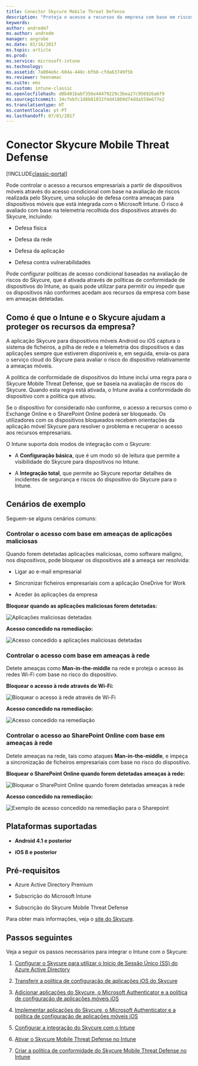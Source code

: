 ```yaml
---
title: Conector Skycure Mobile Threat Defense
description: "Proteja o acesso a recursos da empresa com base em riscos de aplicações, redes e dispositivos com o conector Skycure Mobile Threat Defense e o Intune."
keywords: 
author: andredm7
ms.author: andredm
manager: angrobe
ms.date: 03/16/2017
ms.topic: article
ms.prod: 
ms.service: microsoft-intune
ms.technology: 
ms.assetid: 7a004e6c-604a-448c-bfb8-cfda63749f5b
ms.reviewer: heenamac
ms.suite: ems
ms.custom: intune-classic
ms.openlocfilehash: d0b401babf356e44479229c3bea27c956926a6f9
ms.sourcegitcommit: 34cfebfc1d8b81032f4d41869d74dda559e677e2
ms.translationtype: HT
ms.contentlocale: pt-PT
ms.lasthandoff: 07/01/2017
---
```

# <a name="skycure-mobile-threat-defense-connector"></a>Conector Skycure Mobile Threat Defense

[!INCLUDE[classic-portal](../includes/classic-portal.md)]

Pode controlar o acesso a recursos empresariais a partir de dispositivos móveis através do acesso condicional com base na avaliação de riscos realizada pelo Skycure, uma solução de defesa contra ameaças para dispositivos móveis que está integrada com o Microsoft Intune. O risco é avaliado com base na telemetria recolhida dos dispositivos através do Skycure, incluindo:

-   Defesa física

-   Defesa da rede

-   Defesa da aplicação

-   Defesa contra vulnerabilidades

Pode configurar políticas de acesso condicional baseadas na avaliação de riscos do Skycure, que é ativada através de políticas de conformidade de dispositivos do Intune, as quais pode utilizar para permitir ou impedir que os dispositivos não conformes acedam aos recursos da empresa com base em ameaças detetadas.

## <a name="how-do-intune-and-skycure-help-protect-your-company-resources"></a>Como é que o Intune e o Skycure ajudam a proteger os recursos da empresa?

A aplicação Skycure para dispositivos móveis Android ou iOS captura o sistema de ficheiros, a pilha de rede e a telemetria dos dispositivos e das aplicações sempre que estiverem disponíveis e, em seguida, envia-os para o serviço cloud do Skycure para avaliar o risco do dispositivo relativamente a ameaças móveis.

A política de conformidade de dispositivos do Intune inclui uma regra para o Skycure Mobile Threat Defense, que se baseia na avaliação de riscos do Skycure. Quando esta regra está ativada, o Intune avalia a conformidade do dispositivo com a política que ativou.

Se o dispositivo for considerado não conforme, o acesso a recursos como o Exchange Online e o SharePoint Online poderá ser bloqueado. Os utilizadores com os dispositivos bloqueados recebem orientações da aplicação móvel Skycure para resolver o problema e recuperar o acesso aos recursos empresariais.

O Intune suporta dois modos de integração com o Skycure:

-   A **Configuração básica**, que é um modo só de leitura que permite a visibilidade do Skycure para dispositivos no Intune.

-   A **Integração total**, que permite ao Skycure reportar detalhes de incidentes de segurança e riscos do dispositivo do Skycure para o Intune.

## <a name="sample-scenarios"></a>Cenários de exemplo

Seguem-se alguns cenários comuns:

### <a name="control-access-based-on-threats-from-malicious-apps"></a>Controlar o acesso com base em ameaças de aplicações maliciosas

Quando forem detetadas aplicações maliciosas, como software maligno, nos dispositivos, pode bloquear os dispositivos até a ameaça ser resolvida:

-   Ligar ao e-mail empresarial

-   Sincronizar ficheiros empresariais com a aplicação OneDrive for Work

-   Aceder às aplicações da empresa

**Bloquear quando as aplicações maliciosas forem detetadas:**

![Aplicações maliciosas detetadas](../media/mtp/skycure-arch-1.png)

**Acesso concedido na remediação:**

![Acesso concedido a aplicações maliciosas detetadas](../media/mtp/skycure-arch-2.png)

### <a name="control-access-based-on-threat-to-network"></a>Controlar o acesso com base em ameaças à rede

Detete ameaças como **Man-in-the-middle** na rede e proteja o acesso às redes Wi-Fi com base no risco do dispositivo.

**Bloquear o acesso à rede através de Wi-Fi:**

![Bloquear o acesso à rede através de Wi-Fi](../media/mtp/skycure-arch-3.png)

**Acesso concedido na remediação:**

![Acesso concedido na remediação](../media/mtp/skycure-arch-4.png)

### <a name="control-access-to-sharepoint-online-based-on-threat-to-network"></a>Controlar o acesso ao SharePoint Online com base em ameaças à rede

Detete ameaças na rede, tais como ataques **Man-in-the-middle**, e impeça a sincronização de ficheiros empresariais com base no risco do dispositivo.

**Bloquear o SharePoint Online quando forem detetadas ameaças à rede:**

![Bloquear o SharePoint Online quando forem detetadas ameaças à rede](../media/mtp/skycure-arch-5.png)

**Acesso concedido na remediação:**

![Exemplo de acesso concedido na remediação para o Sharepoint](../media/mtp/skycure-arch-6.png)

## <a name="supported-platforms"></a>Plataformas suportadas

-   **Android 4.1 e posterior**

-   **iOS 8 e posterior**

## <a name="pre-requisites"></a>Pré-requisitos

-   Azure Active Directory Premium

-   Subscrição do Microsoft Intune

-   Subscrição do Skycure Mobile Threat Defense

Para obter mais informações, veja o [site do Skycure](https://www.skycure.com/skycure-microsoft-integration/).

## <a name="next-steps"></a>Passos seguintes

Veja a seguir os passos necessários para integrar o Intune com o Skycure:

1.  [Configurar o Skycure para utilizar o Início de Sessão Único (SS) do Azure Active Directory](/intune-classic/deploy-use/configure-skycure-to-use-azure-active-directory-single-sign-on)

2.  [Transferir a política de configuração de aplicações iOS do Skycure](/intune-classic/deploy-use/download-skycure-ios-app-configuration-policy)

3.  [Adicionar aplicações do Skycure, o Microsoft Authenticator e a política de configuração de aplicações móveis iOS](/intune-classic/deploy-use/add-skycure-apps-microsoft-authenticator-and-ios-app-configuration-policy)

4.  [Implementar aplicações do Skycure, o Microsoft Authenticator e a política de configuração de aplicações móveis iOS](/intune-classic/deploy-use/deploy-skycure-apps-microsoft-authenticator-app-and-ios-app-configuration-policy)

5.  [Configurar a integração do Skycure com o Intune](/intune-classic/deploy-use/setup-the-skycure-integration-with-Intune)

6.  [Ativar o Skycure Mobile Threat Defense no Intune](/intune-classic/deploy-use/enable-skycure-mobile-threat-defense-in-intune)

7.  [Criar a política de conformidade do Skycure Mobile Threat Defense no Intune](/intune-classic/deploy-use/create-skycure-mobile-threat-defense-compliance-policy)
